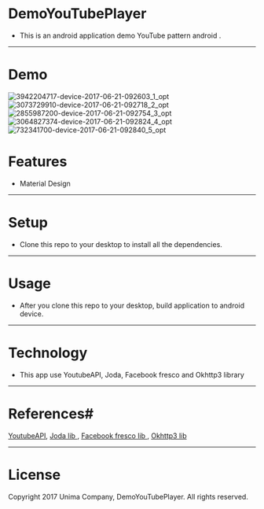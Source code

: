 # DemoYouTubePlayer #

* This is an android application demo YouTube pattern android .
* * *
# Demo #
![3942204717-device-2017-06-21-092603_1_opt](https://user-images.githubusercontent.com/35825495/35423436-4fb7b7c0-0280-11e8-8f55-16c6e68c4335.png
)
![3073729910-device-2017-06-21-092718_2_opt](https://user-images.githubusercontent.com/35825495/35423438-5269d6ce-0280-11e8-9f4a-56c81d8f0e37.png
)
![2855987200-device-2017-06-21-092754_3_opt](https://user-images.githubusercontent.com/35825495/35423441-544de2fa-0280-11e8-9620-5d68a8161c86.png
)
![3064827374-device-2017-06-21-092824_4_opt](https://user-images.githubusercontent.com/35825495/35423442-56ce8750-0280-11e8-90d6-d409fc4c90e2.png
)
![732341700-device-2017-06-21-092840_5_opt](https://user-images.githubusercontent.com/35825495/35423446-58cf3388-0280-11e8-8cb4-4fc93895fec4.png
)
# Features #
* Material Design

***
# Setup #
* Clone this repo to your desktop to install all the dependencies.

---
# Usage #
* After you clone this repo to your desktop, build application to android device.

***
# Technology #
* This app use YoutubeAPI, Joda, Facebook fresco and Okhttp3 library

***
# References#
[YoutubeAPI](https://developers.](https://bitbucket.org/repo/Ag677Bn/images/87011893-device-2017-06-21-092754_3_opt.png)google.com/youtube/documentation/), 
[Joda lib ](http://www.joda.org/joda-time/), 
[Facebook fresco lib ](http://frescolib.org/docs/), 
[Okhttp3 lib](https://square.github.io/okhttp/3.x/okhttp/)

---

# License #
Copyright 2017 Unima Company, DemoYouTubePlayer.
All rights reserved.
